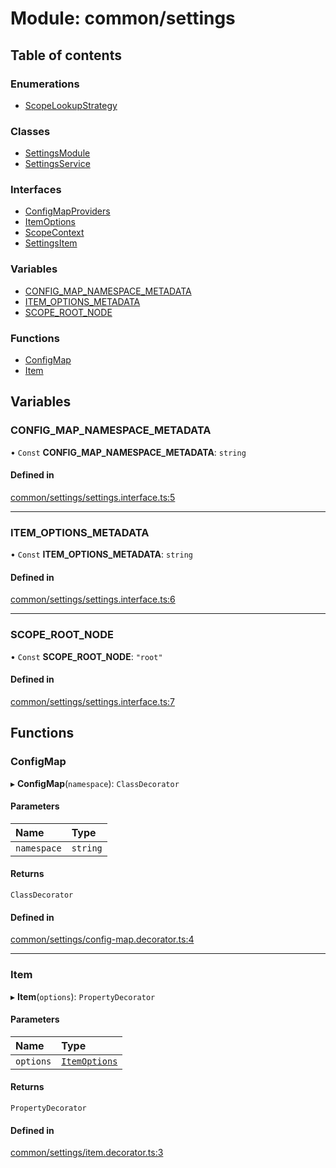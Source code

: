 # Module: common/settings

## Table of contents

### Enumerations

- [ScopeLookupStrategy](../enums/common_settings.ScopeLookupStrategy.md)

### Classes

- [SettingsModule](../classes/common_settings.SettingsModule.md)
- [SettingsService](../classes/common_settings.SettingsService.md)

### Interfaces

- [ConfigMapProviders](../interfaces/common_settings.ConfigMapProviders.md)
- [ItemOptions](../interfaces/common_settings.ItemOptions.md)
- [ScopeContext](../interfaces/common_settings.ScopeContext.md)
- [SettingsItem](../interfaces/common_settings.SettingsItem.md)

### Variables

- [CONFIG\_MAP\_NAMESPACE\_METADATA](common_settings.md#config_map_namespace_metadata)
- [ITEM\_OPTIONS\_METADATA](common_settings.md#item_options_metadata)
- [SCOPE\_ROOT\_NODE](common_settings.md#scope_root_node)

### Functions

- [ConfigMap](common_settings.md#configmap)
- [Item](common_settings.md#item)

## Variables

### <a id="config_map_namespace_metadata" name="config_map_namespace_metadata"></a> CONFIG\_MAP\_NAMESPACE\_METADATA

• `Const` **CONFIG\_MAP\_NAMESPACE\_METADATA**: `string`

#### Defined in

[common/settings/settings.interface.ts:5](https://github.com/brickdoc/brickdoc/blob/master/apps/server-api/src/common/settings/settings.interface.ts#L5)

___

### <a id="item_options_metadata" name="item_options_metadata"></a> ITEM\_OPTIONS\_METADATA

• `Const` **ITEM\_OPTIONS\_METADATA**: `string`

#### Defined in

[common/settings/settings.interface.ts:6](https://github.com/brickdoc/brickdoc/blob/master/apps/server-api/src/common/settings/settings.interface.ts#L6)

___

### <a id="scope_root_node" name="scope_root_node"></a> SCOPE\_ROOT\_NODE

• `Const` **SCOPE\_ROOT\_NODE**: ``"root"``

#### Defined in

[common/settings/settings.interface.ts:7](https://github.com/brickdoc/brickdoc/blob/master/apps/server-api/src/common/settings/settings.interface.ts#L7)

## Functions

### <a id="configmap" name="configmap"></a> ConfigMap

▸ **ConfigMap**(`namespace`): `ClassDecorator`

#### Parameters

| Name | Type |
| :------ | :------ |
| `namespace` | `string` |

#### Returns

`ClassDecorator`

#### Defined in

[common/settings/config-map.decorator.ts:4](https://github.com/brickdoc/brickdoc/blob/master/apps/server-api/src/common/settings/config-map.decorator.ts#L4)

___

### <a id="item" name="item"></a> Item

▸ **Item**(`options`): `PropertyDecorator`

#### Parameters

| Name | Type |
| :------ | :------ |
| `options` | [`ItemOptions`](../interfaces/common_settings.ItemOptions.md) |

#### Returns

`PropertyDecorator`

#### Defined in

[common/settings/item.decorator.ts:3](https://github.com/brickdoc/brickdoc/blob/master/apps/server-api/src/common/settings/item.decorator.ts#L3)
